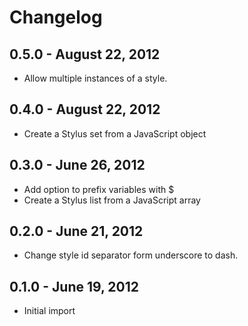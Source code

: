 # Changelog

## 0.5.0 - August 22, 2012

- Allow multiple instances of a style.

## 0.4.0 - August 22, 2012

- Create a Stylus set from a JavaScript object

## 0.3.0 - June 26, 2012

- Add option to prefix variables with $
- Create a Stylus list from a JavaScript array

## 0.2.0 - June 21, 2012

- Change style id separator form underscore to dash.

## 0.1.0 - June 19, 2012

- Initial import
